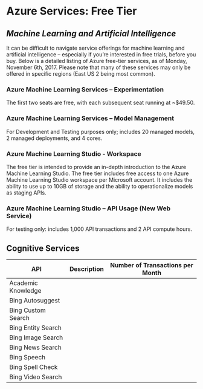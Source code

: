 # Azure Services: Free Tier
## _Machine Learning and Artificial Intelligence_

It can be difficult to navigate service offerings for machine learning and artificial intelligence – especially if you’re interested in free trials, before you buy. Below is a detailed listing of Azure free-tier services, as of Monday, November 6th, 2017. Please note that many of these services may only be offered in specific regions (East US 2 being most common).

### Azure Machine Learning Services – Experimentation
The first two seats are free, with each subsequent seat running at ~$49.50.

### Azure Machine Learning Services – Model Management
For Development and Testing purposes only; includes 20 managed models, 2 managed deployments, and 4 cores. 

### Azure Machine Learning Studio - Workspace
The free tier is intended to provide an in-depth introduction to the Azure Machine Learning Studio. The free tier includes free access to one Azure Machine Learning Studio workspace per Microsoft account. It includes the ability to use up to 10GB of storage and the ability to operationalize models as staging APIs.

### Azure Machine Learning Studio – API Usage (New Web Service)
For testing only: includes 1,000 API transactions and 2 API compute hours.

## Cognitive Services

 API	| Description | Number of Transactions per Month 
---|---| -----
 Academic Knowledge | | 	
 Bing Autosuggest	| |
 Bing Custom Search	| |
 Bing Entity Search	| |
 Bing Image Search	| |
 Bing News Search	| |
 Bing Speech	| |
 Bing Spell Check | |	
 Bing Video Search	| |
	


